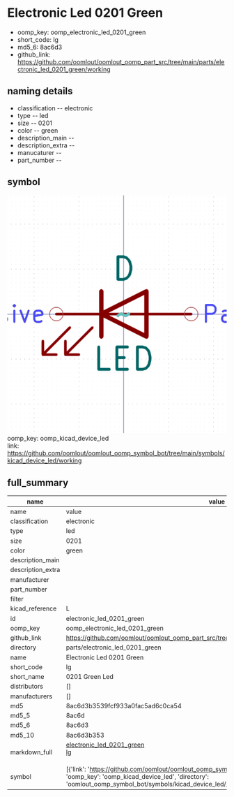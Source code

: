 # Electronic Led 0201 Green

  
* oomp_key: oomp_electronic_led_0201_green 
* short_code: lg
* md5_6: 8ac6d3  
* github_link: https://github.com/oomlout/oomlout_oomp_part_src/tree/main/parts/electronic_led_0201_green/working  
## naming details
* classification -- electronic
* type -- led
* size -- 0201
* color -- green
* description_main -- 
* description_extra -- 
* manucaturer -- 
* part_number -- 



## symbol

![](symbol/0/working/working_600.png)  
oomp_key: oomp_kicad_device_led  
link: https://github.com/oomlout/oomlout_oomp_symbol_bot/tree/main/symbols/kicad_device_led/working  


## full_summary
| name | value | 
| --- | --- | 
| name | value | 
| classification | electronic | 
| type | led | 
| size | 0201 | 
| color | green | 
| description_main |  | 
| description_extra |  | 
| manufacturer |  | 
| part_number |  | 
| filter |  | 
| kicad_reference | L | 
| id | electronic_led_0201_green | 
| oomp_key | oomp_electronic_led_0201_green | 
| github_link | https://github.com/oomlout/oomlout_oomp_part_src/tree/main/parts/electronic_led_0201_green/working | 
| directory | parts/electronic_led_0201_green | 
| name | Electronic Led 0201 Green | 
| short_code | lg | 
| short_name | 0201 Green Led | 
| distributors | [] | 
| manufacturers | [] | 
| md5 | 8ac6d3b3539fcf933a0fac5ad6c0ca54 | 
| md5_5 | 8ac6d | 
| md5_6 | 8ac6d3 | 
| md5_10 | 8ac6d3b353 | 
| markdown_full | [electronic_led_0201_green](https://github.com/oomlout/oomlout_oomp_part_src/tree/main/parts/electronic_led_0201_green/working)<br>[lg](https://github.com/oomlout/oomlout_oomp_part_src/tree/main/parts/electronic_led_0201_green/working)<br><br> | 
| symbol | [{'link': 'https://github.com/oomlout/oomlout_oomp_symbol_bot/tree/main/symbols/kicad_device_led', 'oomp_key': 'oomp_kicad_device_led', 'directory': 'oomlout_oomp_symbol_bot/symbols/kicad_device_led//working/working.kicad_sym'}] | 
